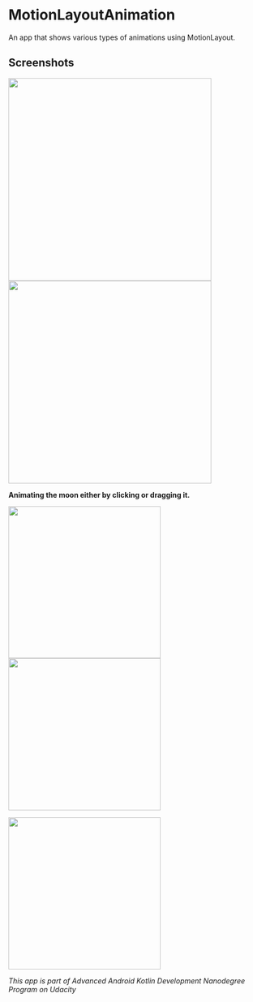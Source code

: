 # MotionLayoutAnimation
An app that shows various types of animations using MotionLayout.


## Screenshots 

  <img src="https://user-images.githubusercontent.com/48512714/189660966-8cdf488a-9c3d-4536-ad12-19073e8d5b0b.gif" width = 400 >
  
  <img src= "https://user-images.githubusercontent.com/48512714/189660545-8d60a9b5-c70a-4f6e-b3b3-3d6943c4dd59.gif" width = 400>


**Animating the moon either by clicking or dragging it.** 
<p float = "left">
  <img src= "https://user-images.githubusercontent.com/48512714/189660565-d8d7ac17-690d-4da2-bd90-e401e4095969.gif" width = 300 height = 300>
  <img src = "https://user-images.githubusercontent.com/48512714/189660577-1c5a5115-9047-47b2-85b7-2fe985c7ebed.gif" width = 300 height = 300>
</p>

 <img src = "https://user-images.githubusercontent.com/48512714/189660579-2f0d596e-554a-4712-b70b-efa36caca8ae.gif" width = 300 height = 300>



*This app is part of Advanced Android Kotlin Development Nanodegree Program on Udacity*

